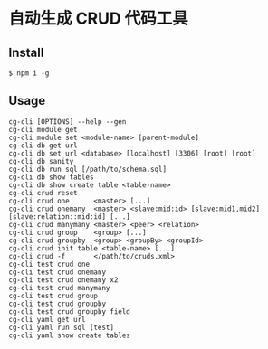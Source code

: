 # 自动生成 CRUD 代码工具

## Install
`$ npm i -g`

## Usage
    cg-cli [OPTIONS] --help --gen
    cg-cli module get
    cg-cli module set <module-name> [parent-module]
    cg-cli db get url
    cg-cli db set url <database> [localhost] [3306] [root] [root]
    cg-cli db sanity
    cg-cli db run sql [/path/to/schema.sql]
    cg-cli db show tables
    cg-cli db show create table <table-name>
    cg-cli crud reset
    cg-cli crud one      <master> [...]
    cg-cli crud onemany  <master> <slave:mid:id> [slave:mid1,mid2] [slave:relation::mid:id] [...]
    cg-cli crud manymany <master> <peer> <relation>
    cg-cli crud group    <group> [...]
    cg-cli crud groupby  <group> <groupBy> <groupId>
    cg-cli crud init table <table-name> [...]
    cg-cli crud -f       </path/to/cruds.xml>
    cg-cli test crud one
    cg-cli test crud onemany
    cg-cli test crud onemany x2
    cg-cli test crud manymany
    cg-cli test crud group
    cg-cli test crud groupby
    cg-cli test crud groupby field
    cg-cli yaml get url
    cg-cli yaml run sql [test]
    cg-cli yaml show create tables
